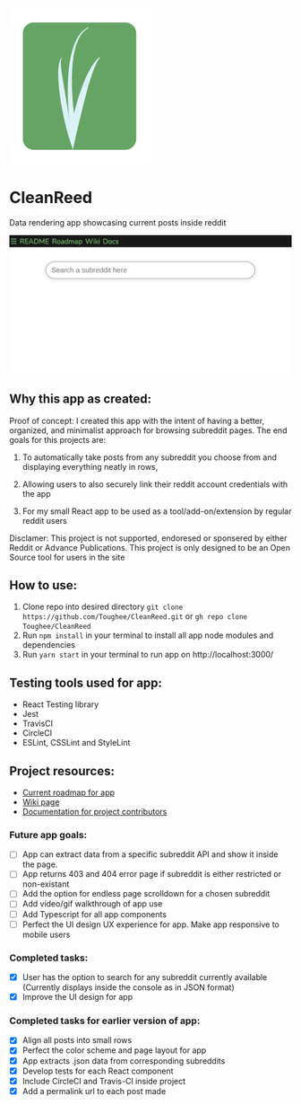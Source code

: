 ![App logo](./src/img/CleanReed.svg)

# CleanReed

Data rendering app showcasing current posts inside reddit

![Splash page](./public/img/CleanReed_splashpage.png)

## Why this app as created: 

Proof of concept: I created this app with the intent of having a better, organized, and minimalist approach for browsing subreddit pages. The end goals for this projects are:

1) To automatically take posts from any subreddit you choose from and displaying everything neatly in rows,

2) Allowing users to also securely link their reddit account credentials with the app

3) For my small React app to be used as a tool/add-on/extension by regular reddit users

Disclamer: This project is not supported, endoresed or sponsered by either Reddit or Advance Publications. This project is only designed to be an Open Source tool for users in the site
## How to use:

1. Clone repo into desired directory ```git clone https://github.com/Toughee/CleanReed.git``` or ```gh repo clone Toughee/CleanReed```
2. Run ```npm install``` in your terminal to install all app node modules and dependencies
3. Run ```yarn start``` in your terminal to run app on http://localhost:3000/

## Testing tools used for app:

- React Testing library
- Jest
- TravisCI
- CircleCI
- ESLint, CSSLint and StyleLint
## Project resources:

- [Current roadmap for app](https://github.com/Toughee/CleanReed/projects/1)
- [Wiki page](https://github.com/Toughee/CleanReed/wiki)
- [Documentation for project contributors](https://github.com/Toughee/CleanReed/tree/main/docs)

### Future app goals:

- [ ] App can extract data from a specific subreddit API and show it inside the page.
- [ ] App returns 403 and 404 error page if subreddit is either restricted or non-existant
- [ ] Add the option for endless page scrolldown for a chosen subreddit
- [ ] Add video/gif walkthrough of app use
- [ ] Add Typescript for all app components
- [ ] Perfect the UI design UX experience for app. Make app responsive to mobile users

### Completed tasks:

- [x] User has the option to search for any subreddit currently available (Currently displays inside the console as in JSON format) 
- [x] Improve the UI design for app
### Completed tasks for earlier version of app:

- [x] Align all posts into small rows
- [x] Perfect the color scheme and page layout for app 
- [x] App extracts .json data from corresponding subreddits
- [x] Develop tests for each React component
- [x] Include CircleCI and Travis-CI inside project
- [x] Add a permalink url to each post made